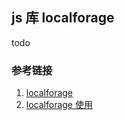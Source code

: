 ## js 库 localforage

todo

### 参考链接

1. [localforage](http://localforage.docschina.org/#localforage)
2. [localforage 使用](https://www.zhangxinxu.com/wordpress/2018/06/js-localforage-localstorage-indexdb/)
